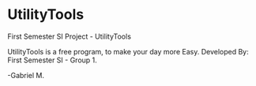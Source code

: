 # UtilityTools
First Semester SI Project - UtilityTools

UtilityTools is a free program, to make your day more Easy.
Developed By: First Semester SI - Group 1.

-Gabriel M.


